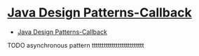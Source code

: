 # [Java Design Patterns-Callback](https://java-design-patterns.com/patterns/callback/)

- [Java Design Patterns-Callback](#java-design-patterns-callback)




















TODO asynchronous pattern tttttttttttttttttttttttttt